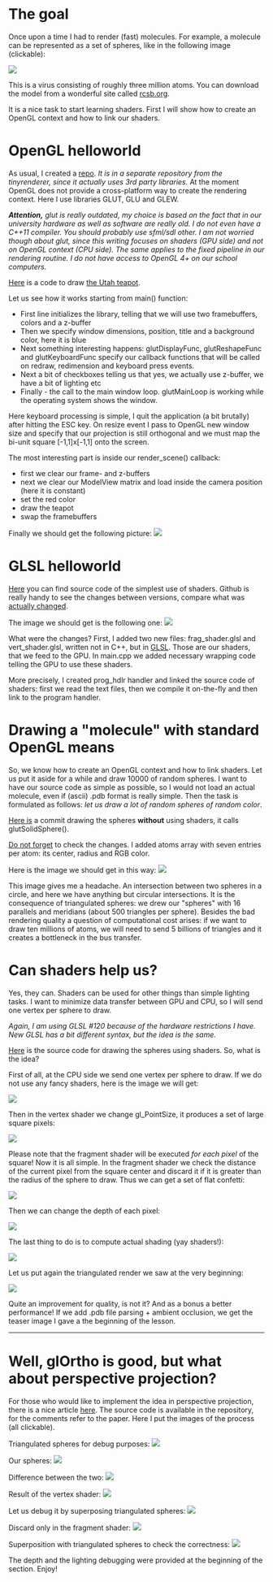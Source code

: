 # The goal

Once upon a time I had to render (fast) molecules. For example, a molecule can be represented as a set of spheres, like in the following image (clickable):

[![](https://raw.githubusercontent.com/ssloy/tinyrenderer/gh-pages/img/09-glsl/ca2e9b7a235690715acd5dc35da4d919.png)](https://raw.githubusercontent.com/ssloy/tinyrenderer/gh-pages/img/09-glsl/ca2e9b7a235690715acd5dc35da4d919.png)

This is a virus consisting of roughly three million atoms. You can download the model from a wonderful site called [rcsb.org](http://www.rcsb.org/pdb/explore.do?structureId=2BTV). 

It is a nice task to start learning shaders. First I will show how to create an OpenGL context and how to link our shaders.

# OpenGL helloworld

As usual, I created a [repo](https://github.com/ssloy/glsltuto/tree/006d7a1be29e2513af6700db7ed0d0063e859a2e). *It is in a separate repository from the tinyrenderer, since it actually uses 3rd party libraries.* At the moment OpenGL does not provide a cross-platform way to create the rendering context. Here I use libraries GLUT, GLU and GLEW. 

_**Attention,** glut is really outdated, my choice is based on the fact that in our university hardware as well as software are really old. I do not even have a C++11 compiler. You should probably use sfml/sdl other. I am not worried though about glut, since this writing focuses on shaders (GPU side) and not on OpenGL context (CPU side). The same applies to the fixed pipeline in our rendering routine. I do not have access to OpenGL 4+ on our school computers._

[Here](https://github.com/ssloy/glsltuto/blob/006d7a1be29e2513af6700db7ed0d0063e859a2e/main.cpp) is a code to draw [the Utah teapot](http://en.wikipedia.org/wiki/Utah_teapot).

Let us see how it works starting from main() function:
* First line initializes the library, telling that we will use two framebuffers, colors and a z-buffer
* Then we specify window dimensions, position, title and a background color, here it is blue
* Next something interesting happens: glutDisplayFunc, glutReshapeFunc and glutKeyboardFunc specify our callback functions that will be called on redraw, redimension and keyboard press events.
* Next a bit of checkboxes telling us that yes, we actually use z-buffer, we have a bit of lighting etc
* Finally - the call to the main window loop. glutMainLoop is working while the operating system shows the window.

Here keyboard processing is simple, I quit the application (a bit brutally) after hitting the ESC key. On resize event I pass to OpenGL new window size and specify that our projection is still orthogonal and we must map the bi-unit square [-1,1]x[-1,1] onto the screen.

The most interesting part is inside our render_scene() callback:
* first we clear our frame- and z-buffers
* next we clear our ModelView matrix and load inside the camera position (here it is constant)
* set the red color
* draw the teapot
* swap the framebuffers

Finally we should get the following picture:
![](https://raw.githubusercontent.com/ssloy/tinyrenderer/gh-pages/img/09-glsl/07a0359e5c30889f63555cd4efa85624.png)

# GLSL helloworld

[Here](https://github.com/ssloy/glsltuto/tree/ebc9594a594bcedd7e91a5880bfef8e25ba81044) you can find source code of the simplest use of shaders. Github is really handy to see the changes between versions, compare what was [actually changed](https://github.com/ssloy/glsltuto/commit/ebc9594a594bcedd7e91a5880bfef8e25ba81044).

The image we should get is the following one:
![](https://raw.githubusercontent.com/ssloy/tinyrenderer/gh-pages/img/09-glsl/ec8be3fe50ec9258ad9bd5bb328c4c8e.png)

What were the changes? First, I added two new files: frag_shader.glsl and vert_shader.glsl, written not in C++, but in [GLSL](http://en.wikipedia.org/wiki/OpenGL_Shading_Language). Those are our shaders, that we feed to the GPU. In main.cpp we added necessary wrapping code telling the GPU to use these shaders.

More precisely, I created prog_hdlr handler and linked the source code of shaders: first we read the text files, then we compile it on-the-fly and then link to the program handler.

# Drawing a "molecule" with standard OpenGL means

So, we know how to create an OpenGL context and how to link shaders. Let us put it aside for a while and draw 10000 of random spheres. I want to have our source code as simple as possible, so I would not load an actual molecule, even if (ascii) .pdb format is really simple. Then the task is formulated as follows: *let us draw a lot of random spheres of random color*.

[Here is](https://github.com/ssloy/glsltuto/tree/5cfd168c3734072e1af96f0849f544e762dd1b98) a commit drawing the spheres **without** using shaders, it calls glutSolidSphere().

[Do not forget](https://github.com/ssloy/glsltuto/commit/5cfd168c3734072e1af96f0849f544e762dd1b98) to check the changes. I added atoms array with seven entries per atom: its center, radius and RGB color.

Here is the image we should get in this way:
![](https://raw.githubusercontent.com/ssloy/tinyrenderer/gh-pages/img/09-glsl/12ca317633a2472dc66bc6b4db013677.png)

This image gives me a headache. An intersection between two spheres in a circle, and here we have anything but circular intersections. It is the consequence of triangulated spheres: we drew our "spheres" with 16 parallels and meridians (about 500 triangles per sphere). Besides the bad rendering quality a question of computational cost arises: if we want to draw ten millions of atoms, we will need to send 5 billions of triangles and it creates a bottleneck in the bus transfer.

# Can shaders help us?

Yes, they can. Shaders can be used for other things than simple lighting tasks. I want to minimize data transfer between GPU and CPU, so I will send one vertex per sphere to draw.

*Again, I am using GLSL #120 because of the hardware restrictions I have. New GLSL has a bit different syntax, but the idea is the same.*

[Here](https://github.com/ssloy/glsltuto/tree/b58de5f79de31ff0522ddd81eaead4a94f8595b3) is the source code for drawing the spheres using shaders. So, what is the idea?

First of all, at the CPU side we send one vertex per sphere to draw. If we do not use any fancy shaders, here is the image we will get:

![](https://raw.githubusercontent.com/ssloy/tinyrenderer/gh-pages/img/09-glsl/fb048c3c313377c098a45a2faa761866.png)

Then in the vertex shader we change gl_PointSize, it produces a set of large square pixels:

![](https://raw.githubusercontent.com/ssloy/tinyrenderer/gh-pages/img/09-glsl/6a94ef841cacdaea03e3482abcefcf1c.png)

Please note that the fragment shader will be executed *for each pixel* of the square! Now it is all simple. In the fragment shader we check the distance of the current pixel from the square center and discard it if it is greater than the radius of the sphere to draw. Thus we can get a set of flat confetti:

![](https://raw.githubusercontent.com/ssloy/tinyrenderer/gh-pages/img/09-glsl/517a19830f0c400e82f985d11e50accb.png)

Then we can change the depth of each pixel:

![](https://raw.githubusercontent.com/ssloy/tinyrenderer/gh-pages/img/09-glsl/bf2899dd30454301b05a4b248c3c948b.png)

The last thing to do is to compute actual shading (yay shaders!):

![](https://raw.githubusercontent.com/ssloy/tinyrenderer/gh-pages/img/09-glsl/ea291791954647279347a9e90fd8481d.png)

Let us put again the triangulated render we saw at the very beginning:

![](https://raw.githubusercontent.com/ssloy/tinyrenderer/gh-pages/img/09-glsl/12ca317633a2472dc66bc6b4db013677.png)

Quite an improvement for quality, is not it? And as a bonus a better performance! If we add .pdb file parsing + ambient occlusion, we get the teaser image I gave a the beginning of the lesson.


***


# Well, glOrtho is good, but what about perspective projection?

For those who would like to implement the idea in perspective projection, there is a nice article [here](http://reality.cs.ucl.ac.uk/projects/quadrics/pbg06.pdf). The source code is available in the repository, for the comments refer to the paper. Here I put the images of the process (all clickable).

Triangulated spheres for debug purposes:
[![](https://raw.githubusercontent.com/ssloy/tinyrenderer/gh-pages/img/09-glsl/glut_spheres.png)](https://raw.githubusercontent.com/ssloy/tinyrenderer/gh-pages/img/09-glsl/glut_spheres.png)

Our spheres:
[![](https://raw.githubusercontent.com/ssloy/tinyrenderer/gh-pages/img/09-glsl/fragment_shader_depth_a.png)](https://raw.githubusercontent.com/ssloy/tinyrenderer/gh-pages/img/09-glsl/fragment_shader_depth_a.png)

Difference between the two:
[![](https://raw.githubusercontent.com/ssloy/tinyrenderer/gh-pages/img/09-glsl/fragment_shader_depth_b.png)](https://raw.githubusercontent.com/ssloy/tinyrenderer/gh-pages/img/09-glsl/fragment_shader_depth_b.png)

Result of the vertex shader:
[![](https://raw.githubusercontent.com/ssloy/tinyrenderer/gh-pages/img/09-glsl/vertex_shader_pointsize_a.png)](https://raw.githubusercontent.com/ssloy/tinyrenderer/gh-pages/img/09-glsl/vertex_shader_pointsize_a.png)

Let us debug it by superposing triangulated spheres:
[![](https://raw.githubusercontent.com/ssloy/tinyrenderer/gh-pages/img/09-glsl/vertex_shader_pointsize_b.png)](https://raw.githubusercontent.com/ssloy/tinyrenderer/gh-pages/img/09-glsl/vertex_shader_pointsize_b.png)

Discard only in the fragment shader:
[![](https://raw.githubusercontent.com/ssloy/tinyrenderer/gh-pages/img/09-glsl/fragment_shader_discard_a.png)](https://raw.githubusercontent.com/ssloy/tinyrenderer/gh-pages/img/09-glsl/fragment_shader_discard_a.png)

Superposition with triangulated spheres to check the correctness:
[![](https://raw.githubusercontent.com/ssloy/tinyrenderer/gh-pages/img/09-glsl/fragment_shader_discard_b.png)](https://raw.githubusercontent.com/ssloy/tinyrenderer/gh-pages/img/09-glsl/fragment_shader_discard_b.png)

The depth and the lighting debugging were provided at the beginning of the section. Enjoy!
